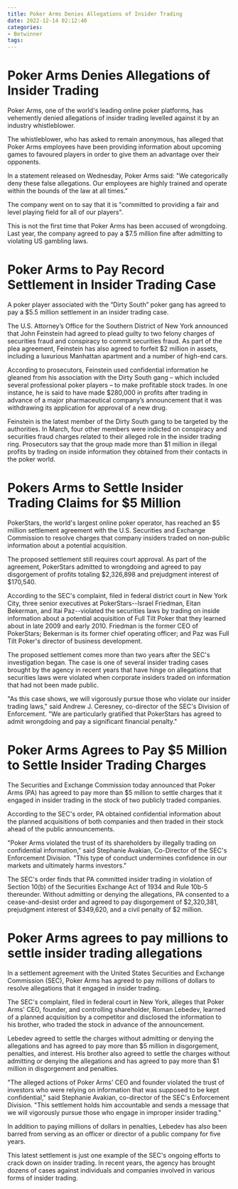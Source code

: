 ```yaml
---
title: Poker Arms Denies Allegations of Insider Trading
date: 2022-12-14 02:12:40
categories:
- Betwinner
tags:
---
```



#  Poker Arms Denies Allegations of Insider Trading

Poker Arms, one of the world's leading online poker platforms, has vehemently denied allegations of insider trading levelled against it by an industry whistleblower.

The whistleblower, who has asked to remain anonymous, has alleged that Poker Arms employees have been providing information about upcoming games to favoured players in order to give them an advantage over their opponents.

In a statement released on Wednesday, Poker Arms said: "We categorically deny these false allegations. Our employees are highly trained and operate within the bounds of the law at all times."

The company went on to say that it is "committed to providing a fair and level playing field for all of our players".

This is not the first time that Poker Arms has been accused of wrongdoing. Last year, the company agreed to pay a $7.5 million fine after admitting to violating US gambling laws.

#  Poker Arms to Pay Record Settlement in Insider Trading Case

A poker player associated with the “Dirty South” poker gang has agreed to pay a $5.5 million settlement in an insider trading case.

The U.S. Attorney’s Office for the Southern District of New York announced that John Feinstein had agreed to plead guilty to two felony charges of securities fraud and conspiracy to commit securities fraud. As part of the plea agreement, Feinstein has also agreed to forfeit $2 million in assets, including a luxurious Manhattan apartment and a number of high-end cars.

According to prosecutors, Feinstein used confidential information he gleaned from his association with the Dirty South gang – which included several professional poker players – to make profitable stock trades. In one instance, he is said to have made $280,000 in profits after trading in advance of a major pharmaceutical company’s announcement that it was withdrawing its application for approval of a new drug.

Feinstein is the latest member of the Dirty South gang to be targeted by the authorities. In March, four other members were indicted on conspiracy and securities fraud charges related to their alleged role in the insider trading ring. Prosecutors say that the group made more than $1 million in illegal profits by trading on inside information they obtained from their contacts in the poker world.

#  Pokers Arms to Settle Insider Trading Claims for $5 Million

PokerStars, the world's largest online poker operator, has reached an $5 million settlement agreement with the U.S. Securities and Exchange Commission to resolve charges that company insiders traded on non-public information about a potential acquisition.

The proposed settlement still requires court approval. As part of the agreement, PokerStars admitted to wrongdoing and agreed to pay disgorgement of profits totaling $2,326,898 and prejudgment interest of $170,540.

According to the SEC's complaint, filed in federal district court in New York City, three senior executives at PokerStars--Israel Friedman, Eitan Bekerman, and Itai Paz--violated the securities laws by trading on inside information about a potential acquisition of Full Tilt Poker that they learned about in late 2009 and early 2010. Friedman is the former CEO of PokerStars; Bekerman is its former chief operating officer; and Paz was Full Tilt Poker's director of business development.

The proposed settlement comes more than two years after the SEC's investigation began. The case is one of several insider trading cases brought by the agency in recent years that have hinge on allegations that securities laws were violated when corporate insiders traded on information that had not been made public.

"As this case shows, we will vigorously pursue those who violate our insider trading laws," said Andrew J. Ceresney, co-director of the SEC's Division of Enforcement. "We are particularly gratified that PokerStars has agreed to admit wrongdoing and pay a significant financial penalty."

#  Poker Arms Agrees to Pay $5 Million to Settle Insider Trading Charges

The Securities and Exchange Commission today announced that Poker Arms (PA) has agreed to pay more than $5 million to settle charges that it engaged in insider trading in the stock of two publicly traded companies.

According to the SEC's order, PA obtained confidential information about the planned acquisitions of both companies and then traded in their stock ahead of the public announcements.

"Poker Arms violated the trust of its shareholders by illegally trading on confidential information," said Stephanie Avakian, Co-Director of the SEC's Enforcement Division. "This type of conduct undermines confidence in our markets and ultimately harms investors."

The SEC's order finds that PA committed insider trading in violation of Section 10(b) of the Securities Exchange Act of 1934 and Rule 10b-5 thereunder. Without admitting or denying the allegations, PA consented to a cease-and-desist order and agreed to pay disgorgement of $2,320,381, prejudgment interest of $349,620, and a civil penalty of $2 million.

#  Poker Arms agrees to pay millions to settle insider trading allegations

In a settlement agreement with the United States Securities and Exchange Commission (SEC), Poker Arms has agreed to pay millions of dollars to resolve allegations that it engaged in insider trading.

The SEC's complaint, filed in federal court in New York, alleges that Poker Arms' CEO, founder, and controlling shareholder, Roman Lebedev, learned of a planned acquisition by a competitor and disclosed the information to his brother, who traded the stock in advance of the announcement.

Lebedev agreed to settle the charges without admitting or denying the allegations and has agreed to pay more than $5 million in disgorgement, penalties, and interest. His brother also agreed to settle the charges without admitting or denying the allegations and has agreed to pay more than $1 million in disgorgement and penalties.

"The alleged actions of Poker Arms' CEO and founder violated the trust of investors who were relying on information that was supposed to be kept confidential," said Stephanie Avakian, co-director of the SEC's Enforcement Division. "This settlement holds him accountable and sends a message that we will vigorously pursue those who engage in improper insider trading."

In addition to paying millions of dollars in penalties, Lebedev has also been barred from serving as an officer or director of a public company for five years.

This latest settlement is just one example of the SEC's ongoing efforts to crack down on insider trading. In recent years, the agency has brought dozens of cases against individuals and companies involved in various forms of insider trading.